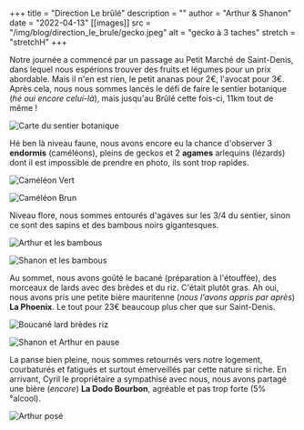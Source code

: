 +++
title = "Direction Le brûlé"
description = ""
author = "Arthur & Shanon"
date = "2022-04-13"
[[images]]
  src = "/img/blog/direction_le_brule/gecko.jpeg"
  alt = "gecko à 3 taches"
  stretch = "stretchH"
+++


Notre journée a commencé par un passage au Petit Marché de Saint-Denis, dans lequel nous espérions trouver des fruits et légumes pour un prix abordable. Mais il n'en est rien, le petit ananas pour 2€, l'avocat pour 3€.
Après cela, nous nous sommes lancés le défi de faire le sentier botanique (*hé oui encore celui-là*), mais jusqu'au Brûlé cette fois-ci, 11km tout de même ! 

![Carte du sentier botanique](/img/blog/direction_le_brule/cartesentier.jpeg)

Hé ben là niveau faune, nous avons encore eu la chance d'observer 3 **endormis** (caméléons), pleins de geckos et 2 **agames** arlequins (lézards) dont il est impossible de prendre en photo, ils sont trop rapides. 

![Caméléon Vert](/img/blog/direction_le_brule/endormivert.jpeg)

![Caméléon Brun](/img/blog/direction_le_brule/endormibrun.jpeg)


Niveau flore, nous sommes entourés d'agaves sur les 3/4 du sentier, sinon ce sont des sapins et des bambous noirs gigantesques. 

![Arthur et les bambous](/img/blog/direction_le_brule/Bambous.jpeg)

![Shanon et les bambous](/img/blog/direction_le_brule/bambousgeants.jpeg)


Au sommet, nous avons goûté le bacané (préparation à l'étouffée), des morceaux de lards avec des brèdes et du riz. C'était plutôt gras. Ah oui, nous avons pris une petite bière mauritenne (*nous l'avons appris par après*) **La Phoenix**. Le tout pour 23€ beaucoup plus cher que sur Saint-Denis. 

![Boucané lard brèdes riz](/img/blog/direction_le_brule/boucane.jpeg)

![Shanon et Arthur en pause](/img/blog/direction_le_brule/Pausemiam.jpeg)


La panse bien pleine, nous sommes retournés vers notre logement, courbaturés et fatigués et surtout émerveillés par cette nature si riche. 
En arrivant, Cyril le propriétaire a sympathisé avec nous, nous avons partagé une bière (*encore*) **La Dodo Bourbon**, agréable et pas trop forte (5%°alcool). 

![Arthur posé](/img/blog/direction_le_brule/Petitepausemeritee.jpeg)


